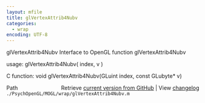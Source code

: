 ```yaml
---
layout: mfile
title: glVertexAttrib4Nubv
categories:
  - wrap
encoding: UTF-8
---
```


glVertexAttrib4Nubv  Interface to OpenGL function glVertexAttrib4Nubv

usage:  glVertexAttrib4Nubv( index, v )

C function:  void glVertexAttrib4Nubv(GLuint index, const GLubyte\* v)


<div class="code_header" style="text-align:right;">
  <span style="float:left;">Path&nbsp;&nbsp;</span> <span class="counter">Retrieve <a href=
  "https://raw.github.com/Psychtoolbox-3/Psychtoolbox-3/beta/./PsychOpenGL/MOGL/wrap/glVertexAttrib4Nubv.m">current version from GitHub</a> | View <a href=
  "https://github.com/Psychtoolbox-3/Psychtoolbox-3/commits/beta/./PsychOpenGL/MOGL/wrap/glVertexAttrib4Nubv.m">changelog</a></span>
</div>
<div class="code">
  <code>./PsychOpenGL/MOGL/wrap/glVertexAttrib4Nubv.m</code>
</div>
